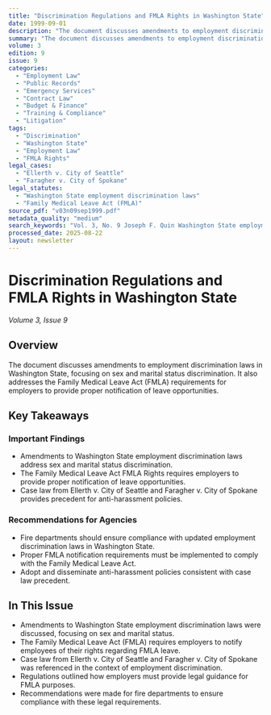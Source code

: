 ```yaml
---
title: "Discrimination Regulations and FMLA Rights in Washington State"
date: 1999-09-01
description: "The document discusses amendments to employment discrimination laws in Washington State, focusing on sex and marital status discrimination. It also addresses the Family Medical Leave Act (FMLA) requirements for employers to provide proper notification of leave opportunities."
summary: "The document discusses amendments to employment discrimination laws in Washington State, focusing on sex and marital status discrimination. It also addresses the Family Medical Leave Act (FMLA) requirements for employers to provide proper notification of leave opportunities."
volume: 3
edition: 9
issue: 9
categories:
  - "Employment Law"
  - "Public Records"
  - "Emergency Services"
  - "Contract Law"
  - "Budget & Finance"
  - "Training & Compliance"
  - "Litigation"
tags:
  - "Discrimination"
  - "Washington State"
  - "Employment Law"
  - "FMLA Rights"
legal_cases:
  - "Ellerth v. City of Seattle"
  - "Faragher v. City of Spokane"
legal_statutes:
  - "Washington State employment discrimination laws"
  - "Family Medical Leave Act (FMLA)"
source_pdf: "v03n09sep1999.pdf"
metadata_quality: "medium"
search_keywords: "Vol. 3, No. 9 Joseph F. Quin Washington State employment discrimination regulations amended 1998 Court of Appeals decisions regarding sex and marital status. The Family Medical Leave Act FMLA Rights i..."
processed_date: 2025-08-22
layout: newsletter
---
```


# Discrimination Regulations and FMLA Rights in Washington State

*Volume 3, Issue 9*

## Overview

The document discusses amendments to employment discrimination laws in Washington State, focusing on sex and marital status discrimination. It also addresses the Family Medical Leave Act (FMLA) requirements for employers to provide proper notification of leave opportunities.

## Key Takeaways

### Important Findings

- Amendments to Washington State employment discrimination laws address sex and marital status discrimination.
- The Family Medical Leave Act FMLA Rights requires employers to provide proper notification of leave opportunities.
- Case law from Ellerth v. City of Seattle and Faragher v. City of Spokane provides precedent for anti-harassment policies.

### Recommendations for Agencies

- Fire departments should ensure compliance with updated employment discrimination laws in Washington State.
- Proper FMLA notification requirements must be implemented to comply with the Family Medical Leave Act.
- Adopt and disseminate anti-harassment policies consistent with case law precedent.

## In This Issue

- Amendments to Washington State employment discrimination laws were discussed, focusing on sex and marital status.
- The Family Medical Leave Act (FMLA) requires employers to notify employees of their rights regarding FMLA leave.
- Case law from Ellerth v. City of Seattle and Faragher v. City of Spokane was referenced in the context of employment discrimination.
- Regulations outlined how employers must provide legal guidance for FMLA purposes.
- Recommendations were made for fire departments to ensure compliance with these legal requirements.

